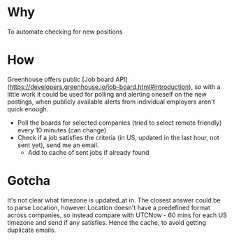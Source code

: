 # Why
To automate checking for new positions

# How 
Greenhouse offers public [Job board API] (https://developers.greenhouse.io/job-board.html#introduction), so with a little work it could be used for polling and alerting oneself on the new postings, when publicly available alerts from individual employers aren't quick enough. 
- Poll the boards for selected companies (tried to select remote friendly) every 10 minutes (can change)
- Check if a job satisfies the criteria (in US, updated in the last hour, not sent yet), send me an email.
  - Add to cache of sent jobs if already found
 
# Gotcha
It's not clear what timezone is updated_at in. The closest answer could be to parse Location, however Location doesn't have a predefined format across companies, so instead compare with UTCNow - 60 mins for each US timezone and send if any satisfies. Hence the cache, to avoid getting duplicate emails.
